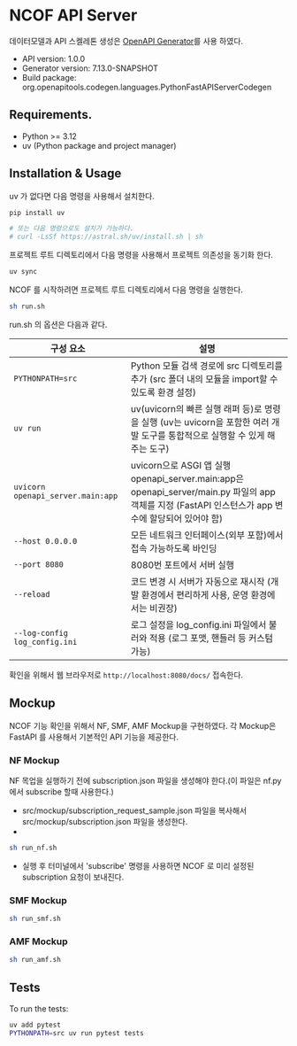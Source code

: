 
# NCOF API Server

데이터모델과 API 스켈레톤 생성은 [OpenAPI Generator](https://openapi-generator.tech)를 사용 하였다.

- API version: 1.0.0
- Generator version: 7.13.0-SNAPSHOT
- Build package: org.openapitools.codegen.languages.PythonFastAPIServerCodegen

## Requirements.

- Python >= 3.12
- uv (Python package and project manager)

## Installation & Usage

uv 가 없다면 다음 명령을 사용해서 설치한다.


```sh
pip install uv

# 또는 다음 명령으로도 설치가 가능하다.
# curl -LsSf https://astral.sh/uv/install.sh | sh

```

프로젝트 루트 디렉토리에서 다음 명령을 사용해서 프로젝트 의존성을 동기화 한다.

```sh
uv sync
```

NCOF 를 시작하려면 프로젝트 루트 디렉토리에서 다음 명령을 실행한다.

```sh
sh run.sh
```

run.sh 의 옵션은 다음과 같다.

| 구성 요소 | 설명 |
|-----------|------|
| `PYTHONPATH=src` | Python 모듈 검색 경로에 src 디렉토리를 추가 (src 폴더 내의 모듈을 import할 수 있도록 환경 설정) |
| `uv run` | uv(uvicorn의 빠른 실행 래퍼 등)로 명령을 실행 (uv는 uvicorn을 포함한 여러 개발 도구를 통합적으로 실행할 수 있게 해주는 도구) |
| `uvicorn openapi_server.main:app` | uvicorn으로 ASGI 앱 실행<br>openapi_server.main:app은 openapi_server/main.py 파일의 app 객체를 지정 (FastAPI 인스턴스가 app 변수에 할당되어 있어야 함) |
| `--host 0.0.0.0` | 모든 네트워크 인터페이스(외부 포함)에서 접속 가능하도록 바인딩 |
| `--port 8080` | 8080번 포트에서 서버 실행 |
| `--reload` | 코드 변경 시 서버가 자동으로 재시작 (개발 환경에서 편리하게 사용, 운영 환경에서는 비권장) |
| `--log-config log_config.ini` | 로그 설정을 log_config.ini 파일에서 불러와 적용 (로그 포맷, 핸들러 등 커스텀 가능) |

확인을 위해서 웹 브라우저로 `http://localhost:8080/docs/` 접속한다.

## Mockup

NCOF 기능 확인을 위해서 NF, SMF, AMF Mockup을 구현하였다. 각 Mockup은 FastAPI 를 사용해서 기본적인 API 기능을 제공한다.

### NF Mockup
NF 목업을 실행하기 전에 subscription.json 파일을 생성해야 한다.(이 파일은 nf.py에서 subscribe 할때 사용한다.)
- src/mockup/subscription_request_sample.json 파일을 복사해서 src/mockup/subscription.json 파일을 생성한다.
- 
```sh
sh run_nf.sh
```
- 실행 후 터미널에서 'subscribe' 명령을 사용하면 NCOF 로 미리 설정된 subscription 요청이 보내진다.

### SMF Mockup

```sh
sh run_smf.sh
```

### AMF Mockup

```sh
sh run_amf.sh
```

## Tests

To run the tests:

```sh
uv add pytest
PYTHONPATH=src uv run pytest tests
```

